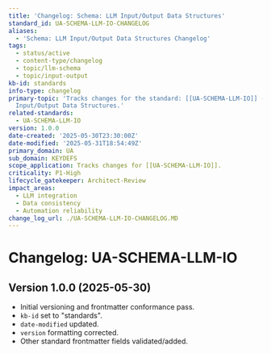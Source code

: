 ```yaml
---
title: 'Changelog: Schema: LLM Input/Output Data Structures'
standard_id: UA-SCHEMA-LLM-IO-CHANGELOG
aliases:
  - 'Schema: LLM Input/Output Data Structures Changelog'
tags:
  - status/active
  - content-type/changelog
  - topic/llm-schema
  - topic/input-output
kb-id: standards
info-type: changelog
primary-topic: 'Tracks changes for the standard: [[UA-SCHEMA-LLM-IO]] - Schema: LLM
  Input/Output Data Structures.'
related-standards:
  - UA-SCHEMA-LLM-IO
version: 1.0.0
date-created: '2025-05-30T23:30:00Z'
date-modified: '2025-05-31T18:54:49Z'
primary_domain: UA
sub_domain: KEYDEFS
scope_application: Tracks changes for [[UA-SCHEMA-LLM-IO]].
criticality: P1-High
lifecycle_gatekeeper: Architect-Review
impact_areas:
  - LLM integration
  - Data consistency
  - Automation reliability
change_log_url: ./UA-SCHEMA-LLM-IO-CHANGELOG.MD
---
```


# Changelog: UA-SCHEMA-LLM-IO

## Version 1.0.0 (2025-05-30)
- Initial versioning and frontmatter conformance pass.
- `kb-id` set to "standards".
- `date-modified` updated.
- `version` formatting corrected.
- Other standard frontmatter fields validated/added.
